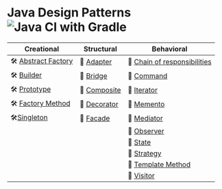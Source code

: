 # Java Design Patterns ![Java CI with Gradle](https://github.com/ElinaValieva/design-patterns/workflows/Java%20CI%20with%20Gradle/badge.svg?branch=master)


|Creational|Structural|Behavioral|
|--|--|--|
|:hammer_and_wrench: [Abstract Factory](https://github.com/ElinaValieva/design-patterns/tree/master/abstract_factory)|:memo: [Adapter](https://github.com/ElinaValieva/design-patterns/tree/master/adapter)|:running: [Chain of responsibilities](https://github.com/ElinaValieva/design-patterns/tree/master/chain-responsibilities)|
|:hammer_and_wrench: [Builder](https://github.com/ElinaValieva/design-patterns/tree/master/builder)|:memo: [Bridge](https://github.com/ElinaValieva/design-patterns/tree/master/bridge)| :running: [Command](https://github.com/ElinaValieva/design-patterns/tree/master/command)|
|:hammer_and_wrench: [Prototype](https://github.com/ElinaValieva/design-patterns/tree/master/prototype)|:memo: [Composite](https://github.com/ElinaValieva/design-patterns/tree/master/composite)| :running: [Iterator](https://github.com/ElinaValieva/design-patterns/tree/master/iterator)|
|:hammer_and_wrench: [Factory Method](https://github.com/ElinaValieva/design-patterns/tree/master/factory_method)|:memo: [Decorator](https://github.com/ElinaValieva/design-patterns/tree/master/decorator)|:running: [Memento](https://github.com/ElinaValieva/design-patterns/tree/master/memento)|
|:hammer_and_wrench:[Singleton](https://github.com/ElinaValieva/design-patterns/tree/master/singleton)|:memo: [Facade](https://github.com/ElinaValieva/design-patterns/tree/master/facade)|:running: [Mediator](https://github.com/ElinaValieva/design-patterns/tree/master/mediator)|
|||:running: [Observer](https://github.com/ElinaValieva/design-patterns/tree/master/observer)|
|||:running: [State](https://github.com/ElinaValieva/design-patterns/tree/master/state)|
|||:running: [Strategy](https://github.com/ElinaValieva/design-patterns/tree/master/strategy)|
|||:running: [Template Method](https://github.com/ElinaValieva/design-patterns/tree/master/template-method)|
|||:running: [Visitor](https://github.com/ElinaValieva/design-patterns/tree/master/visitor)|

